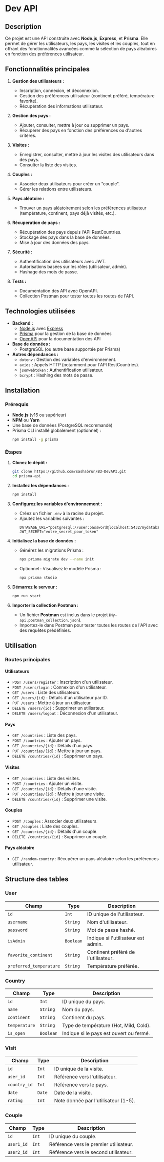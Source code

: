 
# Dev API

## **Description**
Ce projet est une API construite avec **Node.js**, **Express**, et **Prisma**. Elle permet de gérer les utilisateurs, les pays, les visites et les couples, tout en offrant des fonctionnalités avancées comme la sélection de pays aléatoires en fonction des préférences utilisateur.

## **Fonctionnalités principales**
1. **Gestion des utilisateurs :**
    - Inscription, connexion, et déconnexion.
    - Gestion des préférences utilisateur (continent préféré, température favorite).
    - Récupération des informations utilisateur.

2. **Gestion des pays :**
    - Ajouter, consulter, mettre à jour ou supprimer un pays.
    - Récupérer des pays en fonction des préférences ou d'autres critères.

3. **Visites :**
    - Enregistrer, consulter, mettre à jour les visites des utilisateurs dans des pays.
    - Consulter la liste des visites.

4. **Couples :**
    - Associer deux utilisateurs pour créer un "couple".
    - Gérer les relations entre utilisateurs.

5. **Pays aléatoire :**
    - Trouver un pays aléatoirement selon les préférences utilisateur (température, continent, pays déjà visités, etc.).

6. **Récuperation de pays :**
    - Récupération des pays depuis l'API RestCountries.
    - Stockage des pays dans la base de données.
    - Mise à jour des données des pays.

7. **Sécurité :**
    - Authentification des utilisateurs avec JWT.
    - Autorisations basées sur les rôles (utilisateur, admin).
    - Hashage des mots de passe.

8. **Tests :**
    - Documentation des API avec OpenAPI.
    - Collection Postman pour tester toutes les routes de l'API.

## **Technologies utilisées**
- **Backend :**
    - [Node.js](https://nodejs.org/) avec [Express](https://expressjs.com/)
    - [Prisma](https://www.prisma.io/) pour la gestion de la base de données
    - [OpenAPI](https://swagger.io/specification/) pour la documentation des API
- **Base de données :**
    - PostgreSQL (ou autre base supportée par Prisma)
- **Autres dépendances :**
    - `dotenv` : Gestion des variables d'environnement.
    - `axios` : Appels HTTP (notamment pour l'API RestCountries).
    - `jsonwebtoken` : Authentification utilisateur.
    - `bcrypt` : Hashing des mots de passe.

## **Installation**

### Prérequis
- **Node.js** (v16 ou supérieur)
- **NPM** ou **Yarn**
- Une base de données (PostgreSQL recommandé)
- Prisma CLI installé globalement (optionnel) :
  ```bash
  npm install -g prisma
  ```

### Étapes
1. **Clonez le dépôt :**
   ```bash
   git clone https://github.com/sashabrun/B3-DevAPI.git
   cd prisma-api
   ```

2. **Installez les dépendances :**
   ```bash
   npm install
   ```

3. **Configurez les variables d'environnement :**
    - Créez un fichier `.env` à la racine du projet.
    - Ajoutez les variables suivantes :
      ```env
      DATABASE_URL="postgresql://user:password@localhost:5432/mydatabase"
      JWT_SECRET="votre_secret_pour_token"
      ```

4. **Initialisez la base de données :**
    - Générez les migrations Prisma :
      ```bash
      npx prisma migrate dev --name init
      ```
    - Optionnel : Visualisez le modèle Prisma :
      ```bash
      npx prisma studio
      ```

5. **Démarrez le serveur :**
   ```bash
   npm run start
   ```

6. **Importer la collection Postman :**
    - Un fichier **Postman** est inclus dans le projet (`My-api.postman_collection.json`).
    - Importez-le dans Postman pour tester toutes les routes de l'API avec des requêtes prédéfinies.

## **Utilisation**

### **Routes principales**
#### **Utilisateurs**
- `POST /users/register` : Inscription d'un utilisateur.
- `POST /users/login` : Connexion d'un utilisateur.
- `GET /users` : Liste des utilisateurs.
- `GET /users/{id}` : Détails d'un utilisateur par ID.
- `PUT /users` : Mettre à jour un utilisateur.
- `DELETE /users/{id}` : Supprimer un utilisateur.
- `DELETE /users/logout` : Déconnexion d'un utilisateur.

#### **Pays**
- `GET /countries` : Liste des pays.
- `POST /countries` : Ajouter un pays.
- `GET /countries/{id}` : Détails d'un pays.
- `PUT /countries/{id}` : Mettre à jour un pays.
- `DELETE /countries/{id}` : Supprimer un pays.

#### **Visites**
- `GET /countries` : Liste des visites.
- `POST /countries` : Ajouter un visite.
- `GET /countries/{id}` : Détails d'une visite.
- `PUT /countries/{id}` : Mettre à jour une visite.
- `DELETE /countries/{id}` : Supprimer une visite.

#### **Couples**
- `POST /couples` : Associer deux utilisateurs.
- `GET /couples` : Liste des couples.
- `GET /countries/{id}` : Détails d'un couple.
- `DELETE /countries/{id}` : Supprimer un couple.

#### **Pays aléatoire**
- `GET /random-country` : Récupérer un pays aléatoire selon les préférences utilisateur.

## **Structure des tables**
### **User**
| Champ                 | Type      | Description                           |
|-----------------------|-----------|---------------------------------------|
| `id`                 | `Int`     | ID unique de l'utilisateur.          |
| `username`           | `String`  | Nom d'utilisateur.                   |
| `password`           | `String`  | Mot de passe hashé.                  |
| `isAdmin`            | `Boolean` | Indique si l'utilisateur est admin.  |
| `favorite_continent` | `String`  | Continent préféré de l'utilisateur.  |
| `preferred_temperature` | `String` | Température préférée.               |

### **Country**
| Champ         | Type      | Description                                |
|---------------|-----------|--------------------------------------------|
| `id`         | `Int`     | ID unique du pays.                        |
| `name`       | `String`  | Nom du pays.                              |
| `continent`  | `String`  | Continent du pays.                        |
| `temperature` | `String`  | Type de température (Hot, Mild, Cold).    |
| `is_open`    | `Boolean` | Indique si le pays est ouvert ou fermé.    |

### **Visit**
| Champ       | Type      | Description                                |
|-------------|-----------|--------------------------------------------|
| `id`       | `Int`     | ID unique de la visite.                   |
| `user_id`  | `Int`     | Référence vers l'utilisateur.             |
| `country_id` | `Int`    | Référence vers le pays.                   |
| `date`     | `Date`    | Date de la visite.                        |
| `rating`   | `Int`     | Note donnée par l'utilisateur (1-5).      |

### **Couple**
| Champ       | Type      | Description                                |
|-------------|-----------|--------------------------------------------|
| `id`       | `Int`     | ID unique du couple.                      |
| `user1_id` | `Int`     | Référence vers le premier utilisateur.     |
| `user2_id` | `Int`     | Référence vers le second utilisateur.      |
